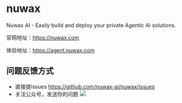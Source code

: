 # nuwax
Nuwax AI - Easily build and deploy your private Agentic AI solutions.

官网地址：https://nuwax.com

体验地址：https://agent.nuwax.com

## 问题反馈方式
- 直接提issues https://github.com/nuwax-ai/nuwax/issues
- 关注公众号，发送你的问题
![](https://nuwax.com/wechat.png)
